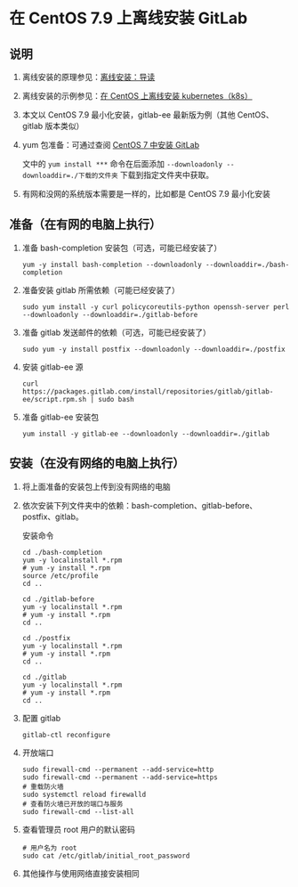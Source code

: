 # 在 CentOS 7.9 上离线安装 GitLab

## 说明

1. 离线安装的原理参见：[离线安装：导读](guide.md)

2. 离线安装的示例参见：[在 CentOS 上离线安装 kubernetes（k8s）](centos-k8s-install.md)

3. 本文以 CentOS 7.9 最小化安装，gitlab-ee 最新版为例（其他 CentOS、gitlab 版本类似）

4. yum 包准备：可通过查阅 [CentOS 7 中安装 GitLab](../gitlab/centos-7.9-install.md)

   文中的 `yum install ***` 命令在后面添加 `--downloadonly --downloaddir=./下载的文件夹` 下载到指定文件夹中获取。

5. 有网和没网的系统版本需要是一样的，比如都是 CentOS 7.9 最小化安装

## 准备（在有网的电脑上执行）

1. 准备 bash-completion 安装包（可选，可能已经安装了）

   ```shell
   yum -y install bash-completion --downloadonly --downloaddir=./bash-completion
   ```

2. 准备安装 gitlab 所需依赖（可能已经安装了）

   ```shell
   sudo yum install -y curl policycoreutils-python openssh-server perl --downloadonly --downloaddir=./gitlab-before
   ```

3. 准备 gitlab 发送邮件的依赖（可选，可能已经安装了）

   ```shell
   sudo yum -y install postfix --downloadonly --downloaddir=./postfix
   ```

4. 安装 gitlab-ee 源

   ```shell
   curl https://packages.gitlab.com/install/repositories/gitlab/gitlab-ee/script.rpm.sh | sudo bash
   ```

5. 准备 gitlab-ee 安装包

   ```shell
   yum install -y gitlab-ee --downloadonly --downloaddir=./gitlab
   ```

## 安装（在没有网络的电脑上执行）

1. 将上面准备的安装包上传到没有网络的电脑

2. 依次安装下列文件夹中的依赖：bash-completion、gitlab-before、postfix、gitlab。

   安装命令

   ```shell
   cd ./bash-completion
   yum -y localinstall *.rpm
   # yum -y install *.rpm
   source /etc/profile
   cd ..
   
   cd ./gitlab-before
   yum -y localinstall *.rpm
   # yum -y install *.rpm
   cd ..
   
   cd ./postfix
   yum -y localinstall *.rpm
   # yum -y install *.rpm
   cd ..
   
   cd ./gitlab
   yum -y localinstall *.rpm
   # yum -y install *.rpm
   cd ..
   ```

3. 配置 gitlab

   ```shell
   gitlab-ctl reconfigure
   ```

4. 开放端口

   ```shell
   sudo firewall-cmd --permanent --add-service=http 
   sudo firewall-cmd --permanent --add-service=https 
   # 重载防火墙
   sudo systemctl reload firewalld
   # 查看防火墙已开放的端口与服务
   sudo firewall-cmd --list-all
   ```

5. 查看管理员 root 用户的默认密码

   ```shell
   # 用户名为 root
   sudo cat /etc/gitlab/initial_root_password
   ```

6. 其他操作与使用网络直接安装相同

